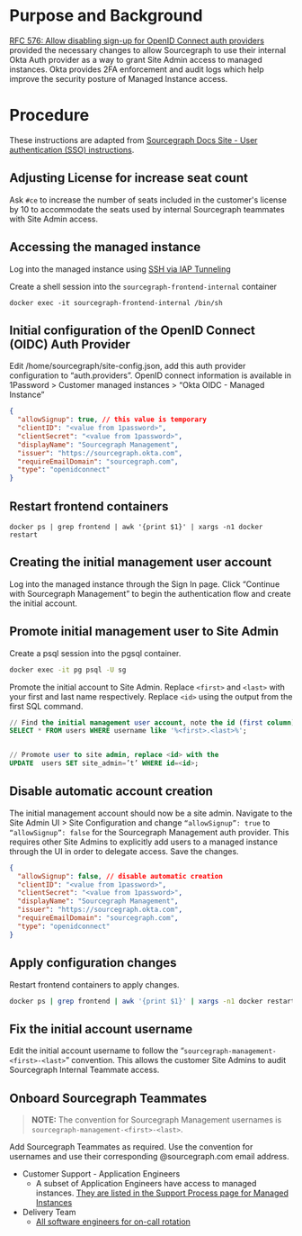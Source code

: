 # Purpose and Background

[RFC 576: Allow disabling sign-up for OpenID Connect auth providers](https://docs.google.com/document/d/1Op6jum_SQJSU5KeJlJJEED1QYFdXOO30botb3BgEO6U/edit) provided the necessary changes to allow Sourcegraph to use their internal Okta Auth provider as a way to grant Site Admin access to managed instances. Okta provides 2FA enforcement and audit logs which help improve the security posture of Managed Instance access.

# Procedure

These instructions are adapted from [Sourcegraph Docs Site - User authentication (SSO) instructions](https://docs.sourcegraph.com/admin/auth#openid-connect).

## Adjusting License for increase seat count
Ask `#ce` to increase the number of seats included in the customer's license by 10 to accommodate the seats used by internal Sourcegraph teammates with Site Admin access.

## Accessing the managed instance

Log into the managed instance using [SSH via IAP Tunneling](./operations.md/#ssh-access)

Create a shell session into the `sourcegraph-frontend-internal` container

```
docker exec -it sourcegraph-frontend-internal /bin/sh
```

## Initial configuration of the OpenID Connect (OIDC) Auth Provider

Edit /home/sourcegraph/site-config.json, add this auth provider configuration to “auth.providers”. OpenID connect information is available in 1Password > Customer managed instances > “Okta OIDC - Managed Instance”

```json
{
  "allowSignup": true, // this value is temporary
  "clientID": "<value from 1password>",
  "clientSecret": "<value from 1password>",
  "displayName": "Sourcegraph Management",
  "issuer": "https://sourcegraph.okta.com",
  "requireEmailDomain": "sourcegraph.com",
  "type": "openidconnect"
}
```

## Restart frontend containers

```
docker ps | grep frontend | awk '{print $1}' | xargs -n1 docker restart
```

## Creating the initial management user account

Log into the managed instance through the Sign In page. Click “Continue with Sourcegraph Management” to begin the authentication flow and create the initial account.

## Promote initial management user to Site Admin

Create a psql session into the pgsql container.

```bash
docker exec -it pg psql -U sg
```

Promote the initial account to Site Admin. Replace `<first>` and `<last>` with your first and last name respectively. Replace `<id>` using the output from the first SQL command.

```sql
// Find the initial management user account, note the id (first column)
SELECT * FROM users WHERE username like '%<first>.<last>%';


// Promote user to site admin, replace <id> with the
UPDATE  users SET site_admin=’t’ WHERE id=<id>;
```

## Disable automatic account creation

The initial management account should now be a site admin. Navigate to the Site Admin UI > Site Configuration and change `“allowSignup”: true` to `“allowSignup”: false` for the Sourcegraph Management auth provider. This requires other Site Admins to explicitly add users to a managed instance through the UI in order to delegate access. Save the changes.

```json
{
  "allowSignup": false, // disable automatic creation
  "clientID": "<value from 1password>",
  "clientSecret": "<value from 1password>",
  "displayName": "Sourcegraph Management",
  "issuer": "https://sourcegraph.okta.com",
  "requireEmailDomain": "sourcegraph.com",
  "type": "openidconnect"
}
```

## Apply configuration changes

Restart frontend containers to apply changes.

```bash
docker ps | grep frontend | awk '{print $1}' | xargs -n1 docker restart
```

## Fix the initial account username

Edit the initial account username to follow the “`sourcegraph-management-<first>-<last>`” convention. This allows the customer Site Admins to audit Sourcegraph Internal Teammate access.

## Onboard Sourcegraph Teammates

> **NOTE:** The convention for Sourcegraph Management usernames is `sourcegraph-management-<first>-<last>`.

Add Sourcegraph Teammates as required. Use the convention for usernames and use their corresponding @sourcegraph.com email address.

- Customer Support - Application Engineers
  - A subset of Application Engineers have access to managed instances. [They are listed in the Support Process page for Managed Instances](../../../../../support/process/support-managed-instances.md#accessing-managed-instances)
- Delivery Team
  - [All software engineers for on-call rotation](../../delivery/index.md#members)